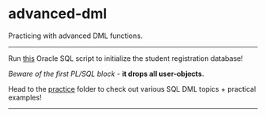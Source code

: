 # advanced-dml
Practicing with advanced DML functions.
___
Run [this](https://github.com/animeshsareen/advanced-dml/blob/main/ddl-script.sql) Oracle SQL script to initialize the student registration database!

*Beware of the first PL/SQL block -* **it drops all user-objects.**

Head to the [practice](https://github.com/animeshsareen/advanced-dml/tree/main/practice) folder to check out various SQL DML topics + practical examples!
___
